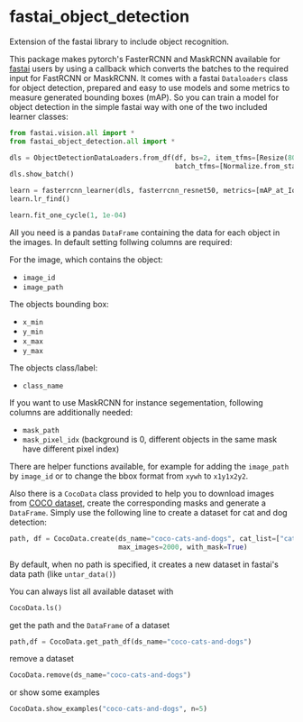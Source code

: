 # fastai_object_detection

Extension of the fastai library to include object recognition.

This package makes pytorch's FasterRCNN and MaskRCNN available for [fastai](https://www.fast.ai/) users by using a callback which converts the batches to the required input for FastRCNN or MaskRCNN. It comes with a fastai `Dataloaders` class for object detection, prepared and easy to use models and some metrics to measure generated bounding boxes (mAP). So you can train a model for object detection in the simple fastai way with one of the two included learner classes:

```python
from fastai.vision.all import *
from fastai_object_detection.all import *

dls = ObjectDetectionDataLoaders.from_df(df, bs=2, item_tfms=[Resize(800)], 
                                         batch_tfms=[Normalize.from_stats(*imagenet_stats)])
dls.show_batch()

learn = fasterrcnn_learner(dls, fasterrcnn_resnet50, metrics=[mAP_at_IoU40, mAP_at_IoU60])
learn.lr_find()

learn.fit_one_cycle(1, 1e-04)
```

All you need is a pandas `DataFrame` containing the data for each object in the images. 
In default setting follwing columns are required:

For the image, which contains the object:
* `image_id`
* `image_path`

The objects bounding box:
* `x_min`
* `y_min`
* `x_max`
* `y_max`

The objects class/label:
* `class_name`

If you want to use MaskRCNN for instance segementation, following columns are additionally needed:
* `mask_path`
* `mask_pixel_idx` (background is 0, different objects in the same mask have different pixel index)

There are helper functions available, for example for adding the `image_path` by `image_id` or to change the bbox format from `xywh` to `x1y1x2y2`.

Also there is a `CocoData` class provided to help you to download images from [COCO dataset](https://cocodataset.org/), create the corresponding masks and generate a `DataFrame`.
Simply use the following line to create a dataset for cat and dog detection:

```python
path, df = CocoData.create(ds_name="coco-cats-and-dogs", cat_list=["cat", "dog"], 
                           max_images=2000, with_mask=True)
```
By default, when no path is specified, it creates a new dataset in fastai's data path (like `untar_data()`)

You can always list all available dataset with 
```python
CocoData.ls()
```
get the path and the `DataFrame` of a dataset

```python
path,df = CocoData.get_path_df(ds_name="coco-cats-and-dogs")
```
remove a dataset

```python
CocoData.remove(ds_name="coco-cats-and-dogs")
```
or show some examples

```python
CocoData.show_examples("coco-cats-and-dogs", n=5)
```



